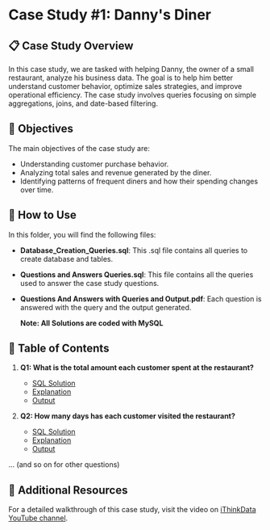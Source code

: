 # Case Study #1: Danny's Diner

## 📋 Case Study Overview

In this case study, we are tasked with helping Danny, the owner of a small restaurant, analyze his business data. The goal is to help him better understand customer behavior, optimize sales strategies, and improve operational efficiency. The case study involves queries focusing on simple aggregations, joins, and date-based filtering.

## 📝 Objectives

The main objectives of the case study are:
- Understanding customer purchase behavior.
- Analyzing total sales and revenue generated by the diner.
- Identifying patterns of frequent diners and how their spending changes over time.

## 🔧 How to Use

In this folder, you will find the following files:
- **Database_Creation_Queries.sql**: This .sql file contains all queries to create database and tables.
- **Questions and Answers Queries.sql**: This file contains all the queries used to answer the case study questions.
- **Questions And Answers with Queries and Output.pdf**: Each question is answered with the query and the output generated.

  **Note: All Solutions are coded with MySQL**

## 📑 Table of Contents

1. **Q1: What is the total amount each customer spent at the restaurant?**
   - [SQL Solution](#)
   - [Explanation](#)
   - [Output](#)

2. **Q2: How many days has each customer visited the restaurant?**
   - [SQL Solution](#)
   - [Explanation](#)
   - [Output](#)

... (and so on for other questions)

## 🔗 Additional Resources

For a detailed walkthrough of this case study, visit the video on [iThinkData YouTube channel](https://www.youtube.com/@iThinkData).
